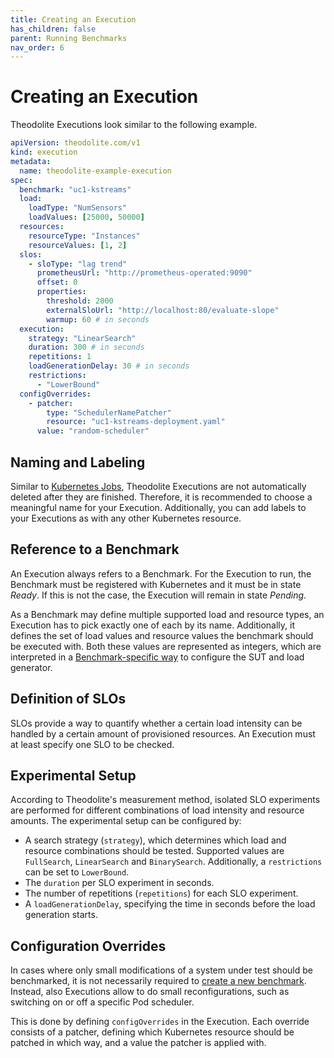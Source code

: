 ```yaml
---
title: Creating an Execution
has_children: false
parent: Running Benchmarks
nav_order: 6
---
```


# Creating an Execution

Theodolite Executions look similar to the following example.

<!-- TODO align with upstream -->
```yaml
apiVersion: theodolite.com/v1
kind: execution
metadata:
  name: theodolite-example-execution
spec:
  benchmark: "uc1-kstreams"
  load:
    loadType: "NumSensors"
    loadValues: [25000, 50000]
  resources:
    resourceType: "Instances"
    resourceValues: [1, 2]
  slos:
    - sloType: "lag trend"
      prometheusUrl: "http://prometheus-operated:9090"
      offset: 0
      properties:
        threshold: 2000
        externalSloUrl: "http://localhost:80/evaluate-slope"
        warmup: 60 # in seconds
  execution:
    strategy: "LinearSearch"
    duration: 300 # in seconds
    repetitions: 1
    loadGenerationDelay: 30 # in seconds
    restrictions:
      - "LowerBound"
  configOverrides:
    - patcher:
        type: "SchedulerNamePatcher"
        resource: "uc1-kstreams-deployment.yaml"
      value: "random-scheduler"
```

## Naming and Labeling

Similar to [Kubernetes Jobs](https://kubernetes.io/docs/concepts/workloads/controllers/job/), Theodolite Executions are not automatically deleted after they are finished. Therefore, it is recommended to choose a meaningful name for your Execution. Additionally, you can add labels to your Executions as with any other Kubernetes resource.

## Reference to a Benchmark

An Execution always refers to a Benchmark. For the Execution to run, the Benchmark must be registered with Kubernetes and it must be in state *Ready*. If this is not the case, the Execution will remain in state *Pending*.

As a Benchmark may define multiple supported load and resource types, an Execution has to pick exactly one of each by its name. Additionally, it defines the set of load values and resource values the benchmark should be executed with. Both these values are represented as integers, which are interpreted in a [Benchmark-specific way](creating-a-benchmark) to configure the SUT and load generator.

## Definition of SLOs

SLOs provide a way to quantify whether a certain load intensity can be handled by a certain amount of provisioned resources.
An Execution must at least specify one SLO to be checked.

## Experimental Setup

According to Theodolite's measurement method, isolated SLO experiments are performed for different combinations of load intensity and resource amounts.
The experimental setup can be configured by:

* A search strategy (`strategy`), which determines which load and resource combinations should be tested. Supported values are `FullSearch`, `LinearSearch` and `BinarySearch`. Additionally, a `restrictions` can be set to `LowerBound`.
* The `duration` per SLO experiment in seconds.
* The number of repetitions (`repetitions`) for each SLO experiment.
* A `loadGenerationDelay`, specifying the time in seconds before the load generation starts.

## Configuration Overrides

In cases where only small modifications of a system under test should be benchmarked, it is not necessarily required to [create a new benchmark](creating-a-benchmark).
Instead, also Executions allow to do small reconfigurations, such as switching on or off a specific Pod scheduler.

This is done by defining `configOverrides` in the Execution. Each override consists of a patcher, defining which Kubernetes resource should be patched in which way, and a value the patcher is applied with.

<!-- Further information: API Reference -->
<!-- Further information: How to run -->
